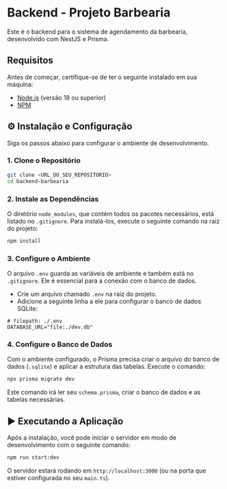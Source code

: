 # Backend - Projeto Barbearia

Este é o backend para o sistema de agendamento da barbearia, desenvolvido com NestJS e Prisma.

## Requisitos

Antes de começar, certifique-se de ter o seguinte instalado em sua máquina:

- [Node.js](https://nodejs.org/en/) (versão 18 ou superior)
- [NPM](https://www.npmjs.com/)

## ⚙️ Instalação e Configuração

Siga os passos abaixo para configurar o ambiente de desenvolvimento.

### 1. Clone o Repositório

```bash
git clone <URL_DO_SEU_REPOSITORIO>
cd backend-barbearia
```

### 2. Instale as Dependências

O diretório `node_modules`, que contém todos os pacotes necessários, está listado no `.gitignore`. Para instalá-los, execute o seguinte comando na raiz do projeto:

```bash
npm install
```

### 3. Configure o Ambiente

O arquivo `.env` guarda as variáveis de ambiente e também está no `.gitignore`. Ele é essencial para a conexão com o banco de dados.

- Crie um arquivo chamado `.env` na raiz do projeto.
- Adicione a seguinte linha a ele para configurar o banco de dados SQLite:

```env
# filepath: ./.env
DATABASE_URL="file:./dev.db"
```

### 4. Configure o Banco de Dados

Com o ambiente configurado, o Prisma precisa criar o arquivo do banco de dados (`.sqlite`) e aplicar a estrutura das tabelas. Execute o comando:

```bash
npx prisma migrate dev
```

Este comando irá ler seu `schema.prisma`, criar o banco de dados e as tabelas necessárias.

## ▶️ Executando a Aplicação

Após a instalação, você pode iniciar o servidor em modo de desenvolvimento com o seguinte comando:

```bash
npm run start:dev
```

O servidor estará rodando em `http://localhost:3000` (ou na porta que estiver configurada no seu `main.ts`).
